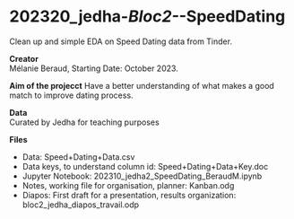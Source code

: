 # 202320_jedha-_Bloc2-_-SpeedDating
Clean up and simple EDA on Speed Dating data from Tinder.

**Creator**  
Mélanie Beraud, Starting Date: October 2023.  

**Aim of the projecct**
Have a better understanding of what makes a good match to improve dating process.  

**Data**  
Curated by Jedha for teaching purposes  

**Files**  
* Data: Speed+Dating+Data.csv
* Data keys, to understand column id: Speed+Dating+Data+Key.doc
* Jupyter Notebook: 202310_jedha2_SpeedDating_BeraudM.ipynb
* Notes, working file for organisation, planner: Kanban.odg
* Diapos: First draft for a presentation, results organization: bloc2_jedha_diapos_travail.odp
